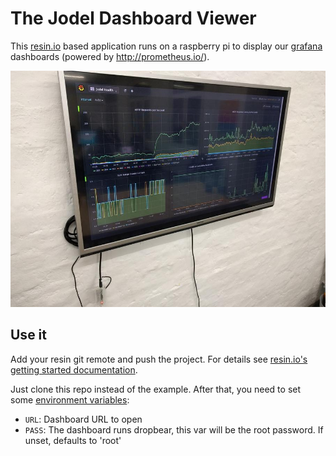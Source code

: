 # The Jodel Dashboard Viewer
This [resin.io](https://resin.io/) based application runs on a raspberry pi to
display our [grafana](http://grafana.org/) dashboards (powered by
http://prometheus.io/).

![dashboard-at-jodel](dashboard.jpg)

## Use it
Add your resin git remote and push the project. For details see
[resin.io's getting started documentation](http://docs.resin.io/#/pages/installing/gettingStarted.md).

Just clone this repo instead of the example.
After that, you need to set some [environment variables](http://docs.resin.io/#/pages/management/env-vars.md):

- `URL`: Dashboard URL to open
- `PASS`: The dashboard runs dropbear, this var will be the root password. If unset, defaults to 'root'
